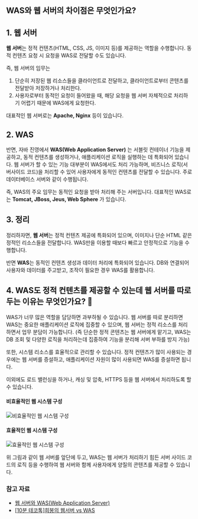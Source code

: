 ## WAS와 웹 서버의 차이점은 무엇인가요?
## 1. 웹 서버
**웹 서버**는 정적 컨텐츠(HTML, CSS, JS, 이미지 등)를 제공하는 역할을 수행합니다. 동적 컨텐츠 요청 시 요청을 WAS로 전달할 수도 있습니다. 

즉, 웹 서버의 임무는
1) 단순히 저장된 웹 리소스들을 클라이언트로 전달하고, 클라이언트로부터 콘텐츠를 전달받아 저장하거나 처리한다.
2) 사용자로부터 동적인 요청이 들어왔을 때, 해당 요청을 웹 서버 자체적으로 처리하기 어렵기 때문에 WAS에게 요청한다.

대표적인 웹 서버로는 **Apache, Nginx** 등이 있습니다. 

## 2. WAS
반면, 자바 진영에서 **WAS(Web Application Server)** 는 서블릿 컨테이너 기능을 제공하고, 동적 컨텐츠를 생성하거나, 애플리케이션 로직을 실행하는 데 특화되어 있습니다. 웹 서버가 할 수 있는 기능 대부분이 WAS에서도 처리 가능하며, 비즈니스 로직(서버사이드 코드)을 처리할 수 있어 사용자에게 동적인 컨텐츠를 전달할 수 있습니다. 주로 데이터베이스 서버와 같이 수행됩니다.

즉, WAS의 주요 임무는 동적인 요청을 받아 처리해 주는 서버입니다. 대표적인 WAS로는 **Tomcat, JBoss, Jeus, Web Sphere** 가 있습니다.

## 3. 정리
정리하자면, **웹 서버**는 정적 컨텐츠 제공에 특화되어 있으며, 이미지나 단순 HTML 같은 정적인 리소스들을 전달합니다. WAS만을 이용할 때보다 빠르고 안정적으로 기능을 수행합니다.

반면 **WAS**는 동적인 컨텐츠 생성과 데이터 처리에 특화되어 있습니다. DB와 연결되어 사용자와 데이터를 주고받고, 조작이 필요한 경우 WAS를 활용합니다.

## 4. WAS도 정적 컨텐츠를 제공할 수 있는데 웹 서버를 따로 두는 이유는 무엇인가요? 🤔
WAS가 너무 많은 역할을 담당하면 과부하될 수 있습니다. 웹 서버를 따로 분리하면 WAS는 중요한 애플리케이션 로직에 집중할 수 있으며, 웹 서버는 정적 리소스를 처리하면서 업무 분담이 가능합니다. (즉 단순한 정적 콘텐츠는 웹 서버에게 맡기고, WAS는 DB 조회 및 다양한 로직을 처리하는데 집중하여 기능을 분리해 서버 부하를 방지 가능)

또한, 시스템 리소스를 효율적으로 관리할 수 있습니다. 정적 컨텐츠가 많이 사용되는 경우에는 웹 서버를 증설하고, 애플리케이션 자원이 많이 사용되면 WAS를 증설하면 됩니다. 

이외에도 로드 밸런싱을 하거나, 캐싱 및 압축, HTTPS 등을 웹 서버에서 처리하도록 할 수 있습니다.

#### 비효율적인 웹 시스템 구성
![비효율적인 웹 시스템 구성](https://github.com/user-attachments/assets/bb46dcfe-f38f-477c-b0c7-b7dc219f2957)
#### 효율적인 웹 시스템 구성
![효율적인 웹 시스템 구성](https://github.com/user-attachments/assets/3dc6990c-9666-4ec1-ad75-cbaba4632491)

위 그림과 같이 웹 서버를 앞단에 두고, WAS는 웹 서버가 처리하기 힘든 서버 사이드 코드의 로직 등을 수행하여 웹 서버와 함께 사용자에게 양질의 콘텐츠를 제공할 수 있습니다.

### 참고 자료
- [웹 서버와 WAS(Web Application Server)](https://yozm.wishket.com/magazine/detail/1780/)
- [[10분 테코톡]희봉의 웹서버 vs WAS](https://www.youtube.com/watch?v=NyhbNtOq0Bc)
